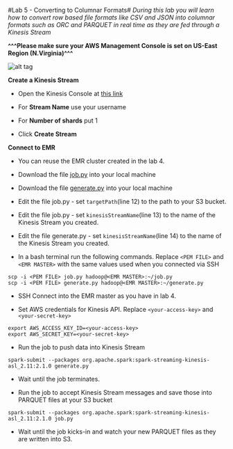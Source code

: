 #Lab 5 - Converting to Columnar Formats#
*During this lab you will learn how to convert row based file formats like CSV and JSON into columnar formats such as ORC and PARQUET 
in real time as they are fed through a Kinesis Stream*

**^^^Please make sure your AWS Management Console is set on US-East Region (N.Virginia)^^^**

![alt tag](https://github.com/doitintl/athena-workshop/blob/master/images/region.png)

**Create a Kinesis Stream**

- Open the Kinesis Console at [this link](https://console.aws.amazon.com/kinesis/home?region=us-east-1#/streams/create)

- For **Stream Name** use your username
- For **Number of shards** put 1
- Click **Create Stream**

**Connect to EMR**

- You can reuse the EMR cluster created in the lab 4.

- Download the file [job.py](../streaming/job.py) into your local machine
- Download the file [generate.py](../streaming/generate.py) into your local machine
- Edit the file job.py - set `targetPath`(line 12) to the path to your S3 bucket.
- Edit the file job.py - set `kinesisStreamName`(line 13) to the name of the Kinesis Stream you created. 
- Edit the file generate.py - set `kinesisStreamName`(line 14) to the name of the Kinesis Stream you created. 
- In a bash terminal run the following commands. 
Replace `<PEM FILE>` and `<EMR MASTER>` with the same values used when you connected via SSH
```
scp -i <PEM FILE> job.py hadoop@<EMR MASTER>:~/job.py
scp -i <PEM FILE> generate.py hadoop@<EMR MASTER>:~/generate.py
```

- SSH Connect into the EMR master as you have in lab 4.

- Set AWS credentials for Kinesis API. Replace `<your-access-key>` and `<your-secret-key>` 
```
export AWS_ACCESS_KEY_ID=<your-access-key>
export AWS_SECRET_KEY=<your-secret-key>
```

- Run the job to push data into Kinesis Stream
```
spark-submit --packages org.apache.spark:spark-streaming-kinesis-asl_2.11:2.1.0 generate.py
```
- Wait until the job terminates.

- Run the job to accept Kinesis Stream messages and save those into PARQUET files at your S3 bucket
```
spark-submit --packages org.apache.spark:spark-streaming-kinesis-asl_2.11:2.1.0 job.py
```

- Wait until the job kicks-in and watch your new PARQUET files as they are written into S3.

